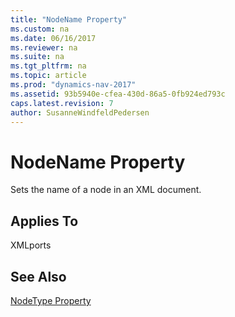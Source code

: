 ```yaml
---
title: "NodeName Property"
ms.custom: na
ms.date: 06/16/2017
ms.reviewer: na
ms.suite: na
ms.tgt_pltfrm: na
ms.topic: article
ms.prod: "dynamics-nav-2017"
ms.assetid: 93b5940e-cfea-430d-86a5-0fb924ed793c
caps.latest.revision: 7
author: SusanneWindfeldPedersen
---
```

# NodeName Property
Sets the name of a node in an XML document.  
  
## Applies To  
 XMLports  

<!--
## Remarks  
 The name that you specify is inserted in the NodeName field of the XMLport Designer of the element or attribute in question.  
  
 You must enter node names in the order that they appear in the XML document. Parent elements must precede their child elements. Indent the node names of child elements under their parent elements using one indentation per level. List attributes under the elements that they define and indent them to the child level.  -->
  
## See Also  
 [NodeType Property](devenv-nodetype-Property.md)